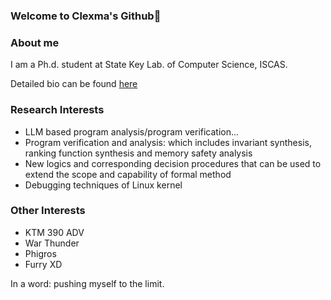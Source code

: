 ### Welcome to Clexma's Github👋

### About me

I am a Ph.d. student at State Key Lab. of Computer Science, ISCAS.

Detailed bio can be found [here](https://versys.ios.ac.cn/members/xie-li/)

### Research Interests
- LLM based program analysis/program verification...
- Program verification and analysis: which includes invariant synthesis, ranking function synthesis and memory safety analysis
- New logics and corresponding decision procedures that can be used to extend the scope and capability of formal method
- Debugging  techniques of Linux kernel

### Other Interests
- KTM 390 ADV 
- War Thunder
- Phigros
- Furry XD
  
In a word: pushing myself to the limit.
